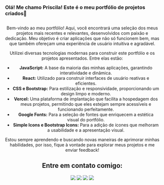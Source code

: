 ### Olá! Me chamo Priscila! Este é o meu portfólio de projetos criados👋

## 

<div align="center">
  <p>Bem-vindo ao meu portfólio! Aqui, você encontrará uma seleção dos meus projetos mais recentes e relevantes, desenvolvidos com paixão e dedicação. Meu objetivo é criar aplicações que não só funcionem bem, mas que também ofereçam uma experiência de usuário intuitiva e agradável.</p>
  <p>Utilizei diversas tecnologias modernas para construir este portfólio e os projetos apresentados. Entre elas estão:</p>
  <ul>
    <li><strong>JavaScript:</strong> A base da maioria das minhas aplicações, garantindo interatividade e dinâmica.</li>
    <li><strong>React:</strong> Utilizado para construir interfaces de usuário reativas e eficientes.</li>
    <li><strong>CSS e Bootstrap:</strong> Para estilização e responsividade, proporcionando um design limpo e moderno.</li>
    <li><strong>Vercel:</strong> Uma plataforma de implantação que facilita a hospedagem dos meus projetos, permitindo que eles estejam sempre acessíveis e funcionando perfeitamente.</li>
    <li><strong>Google Fonts:</strong> Para a seleção de fontes que enriquecem a estética visual do portfólio.</li>
    <li><strong>Simple Icons e Bootstrap Icons:</strong> Para a adição de ícones que melhoram a usabilidade e a apresentação visual.</li>
  </ul>
  <p>Estou sempre aprendendo e buscando novas maneiras de aprimorar minhas habilidades, por isso, fique à vontade para explorar meus projetos e me enviar feedback!</p>
</div>

##

<div align="center"> 
  <h2>Entre em contato comigo:</h2>
  <a href="https://wa.me/5581992006647?text=Olá!%20Vi%20Seu%20perfil%20no%20GitHub!" target="_blank"><img align="center" src="https://img.shields.io/badge/WhatsApp-25D366?style=for-the-badge&logo=whatsapp&logoColor=white" target="_blank"></a>
  <a href="https://t.me/PNascimentoDev" target="_blank"><img align="center" src="https://img.shields.io/badge/Telegram-2CA5E0?style=for-the-badge&logo=telegram&logoColor=white" target="_blank"></a>
  <a href="mailto:pnmelo2808@gmail.com"><img align="center" src="https://img.shields.io/badge/-Gmail-%23333?style=for-the-badge&logo=gmail&logoColor=white" target="_blank"></a>
  <a href="https://www.linkedin.com/in/priscila-nascimento-191447181/" target="_blank"><img align="center" src="https://img.shields.io/badge/-LinkedIn-%230077B5?style=for-the-badge&logo=linkedin&logoColor=white" target="_blank"></a> 
</div>
